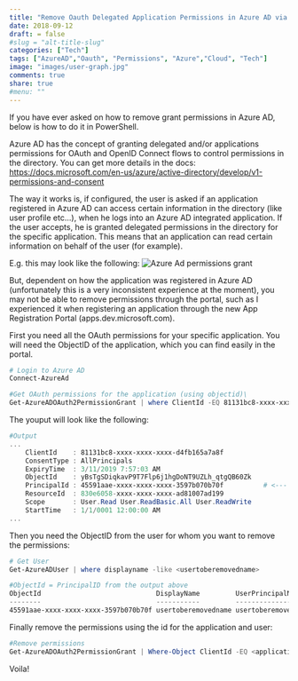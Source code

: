 ```yaml
---
title: "Remove Oauth Delegated Application Permissions in Azure AD via PowerShell"
date: 2018-09-12
draft: = false
#slug = "alt-title-slug"
categories: ["Tech"]
tags: ["AzureAD","Oauth", "Permissions", "Azure","Cloud", "Tech"]
image: "images/user-graph.jpg"
comments: true
share: true        
#menu: ""
---
```


If you have ever asked on how to remove grant permissions in Azure AD, below is how to do it in PowerShell.

Azure AD has the concept of granting delegated and/or applications permissions for OAuth and OpenID Connect flows to control permissions in the directory.
You can get more details in the docs: https://docs.microsoft.com/en-us/azure/active-directory/develop/v1-permissions-and-consent

The way it works is, if configured, the user is asked if an application registered in Azure AD can access certain information in the directory (like user profile etc...), when he logs into an Azure AD integrated application. If the user accepts, he is granted delegated permissions in the directory for the specific application. This means that an application can read certain information on behalf of the user (for example).

E.g. this may look like the following:
![Azure Ad permissions grant](/images/tech/azure-ad-permissions-grant.jpg)

But, dependent on how the application was registered in Azure AD (unfortunately this is a very inconsistent experience at the moment), you may not be able to remove permissions through the portal, such as I experienced it when registering an application through the new App Registration Portal (apps.dev.microsoft.com).

First you need all the OAuth permissions for your specific application. You will need the ObjectID of the application, which you can find easily in the portal.

```powershell
# Login to Azure AD
Connect-AzureAd

#Get OAuth permissions for the application (using objectid)\
Get-AzureADOAuth2PermissionGrant | where ClientId -EQ 81131bc8-xxxx-xxxx-xxxx-d4fb165a7a8f | fl *
```

The youput will look like the following:

```powershell
#Output
...
    ClientId    : 81131bc8-xxxx-xxxx-xxxx-d4fb165a7a8f
    ConsentType : AllPrincipals
    ExpiryTime  : 3/11/2019 7:57:03 AM
    ObjectId    : yBsTgSDiqkavP9T7Flp6j1hgDoNT9UZLh_qtgQB60Zk
    PrincipalId : 45591aae-xxxx-xxxx-xxxx-3597b070b70f          # <--- This is the user Object-ID
    ResourceId  : 830e6058-xxxx-xxxx-xxxx-ad81007ad199
    Scope       : User.Read User.ReadBasic.All User.ReadWrite
    StartTime   : 1/1/0001 12:00:00 AM
...
```

Then you need the ObjectID from the user for whom you want to remove the permissions:

```powershell
# Get User
Get-AzureADUser | where displayname -like <usertoberemovedname>

#ObjectId = PrincipalID from the output above
ObjectId                             DisplayName         UserPrincipalName                  UserType
--------                             -----------         -----------------                  --------
45591aae-xxxx-xxxx-xxxx-3597b070b70f usertoberemovedname usertoberemovedname@domain.com     Member 
```

Finally remove the permissions using the id for the application and user:

```powershell
#Remove permissions
Get-AzureADOAuth2PermissionGrant | Where-Object ClientId -EQ <application ClientId> | Where-Object PrincipalId -EQ <user ObjectId> | Remove-AzureADOAuth2PermissionGrant
```

Voila!